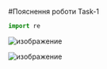 #Пояснення роботи Task-1

```python
import re
```



![изображение](https://user-images.githubusercontent.com/50421230/124450539-3557b600-dd8d-11eb-9022-50382b1dc5fc.png)

![изображение](https://user-images.githubusercontent.com/50421230/124453882-7e5d3980-dd90-11eb-93c9-6d60e7b5ddd6.png)

